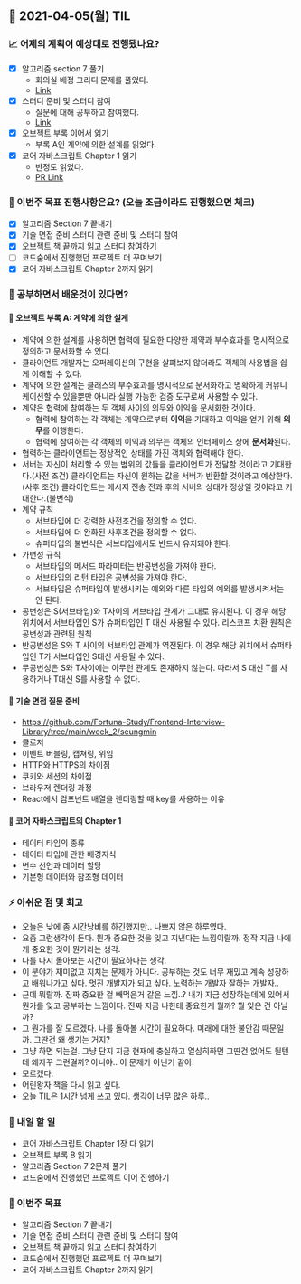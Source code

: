 ## 📆 2021-04-05(월) TIL

### 📈 어제의 계획이 예상대로 진행됐나요?
- [x] 알고리즘 section 7 풀기
  - 회의실 배정 그리디 문제를 풀었다.
  - [Link](https://github.com/saseungmin/daily_coding_dojo/tree/master/inflearn_algorism/section7/solution8)
- [x] 스터디 준비 및 스터디 참여
  - 질문에 대해 공부하고 참여했다.
  - [Link](https://github.com/Fortuna-Study/Frontend-Interview-Library/tree/main/week_2/seungmin)
- [x] 오브젝트 부록 이어서 읽기
  - 부록 A인 계약에 의한 설계를 읽었다.
- [x] 코어 자바스크립트 Chapter 1 읽기
  - 반정도 읽었다. 
  - [PR Link](https://github.com/saseungmin/reading_books_record_repository/pull/53)

### 🦄 이번주 목표 진행사항은요? (오늘 조금이라도 진행했으면 체크)
- [x] 알고리즘 Section 7 끝내기
- [x] 기술 면접 준비 스터디 관련 준비 및 스터디 참여
- [x] 오브젝트 책 끝까지 읽고 스터디 참여하기
- [ ] 코드숨에서 진행했던 프로젝트 더 꾸며보기
- [x] 코어 자바스크립트 Chapter 2까지 읽기

### 🤔 공부하면서 배운것이 있다면?

#### 🎈 오브젝트 부록 A: 계약에 의한 설계
- 계약에 의한 설계를 사용하면 협력에 필요한 다양한 제약과 부수효과를 명시적으로 정의하고 문서화할 수 있다.
- 클라이언트 개발자는 오퍼레이션의 구현을 살펴보지 않더라도 객체의 사용법을 쉽게 이해할 수 있다.
- 계약에 의한 설계는 클래스의 부수효과를 명시적으로 문서화하고 명확하게 커뮤니케이션할 수 있을뿐만 아니라 실행 가능한 검증 도구로써 사용할 수 있다.
- 계약은 협력에 참여하는 두 객체 사이의 의무와 이익을 문서화한 것이다.
  - 협력에 참여하는 각 객체는 계약으로부터 **이익**을 기대하고 이익을 얻기 위해 **의무**를 이행한다.
  - 협력에 참여하는 각 객체의 이익과 의무는 객체의 인터페이스 상에 **문서화**된다.
- 협력하는 클라이언트는 정상적인 상태를 가진 객체와 협력해야 한다.
- 서버는 자신이 처리할 수 있는 범위의 값들을 클라이언트가 전달할 것이라고 기대한다.(사전 조건) 클라이언트는 자신이 원하는 값을 서버가 반환할 것이라고 예상한다.(사후 조건) 클라이언트는 메시지 전송 전과 후의 서버의 상태가 정상일 것이라고 기대한다.(불변식)
- 계약 규칙
  - 서브타입에 더 강력한 사전조건을 정의할 수 없다.
  - 서브타입에 더 완화된 사후조건을 정의할 수 없다.
  - 슈퍼타입의 불변식은 서브타입에서도 반드시 유지돼야 한다.
- 가변성 규칙
  - 서브타입의 메서드 파라미터는 반공변성을 가져야 한다.
  - 서브타입의 리턴 타입은 공변성을 가져야 한다.
  - 서브타입은 슈퍼타입이 발생시키는 예외와 다른 타입의 예외를 발생시켜서는 안 된다.
- 공변성은 S(서브타입)와 T사이의 서브타입 관계가 그대로 유지된다. 이 경우 해당 위치에서 서브타입인 S가 슈퍼타입인 T 대신 사용될 수 있다. 리스코프 치환 원칙은 공변성과 관련된 원칙
- 반공변성은 S와 T 사이의 서브타입 관계가 역전된다. 이 경우 해당 위치에서 슈퍼타입인 T가 서브타입인 S대신 사용될 수 있다.
- 무공변성은 S와 T사이에는 아무런 관계도 존재하지 않는다. 따라서 S 대신 T를 사용하거나 T대신 S를 사용할 수 없다.

#### 🎈 기술 면접 질문 준비
- https://github.com/Fortuna-Study/Frontend-Interview-Library/tree/main/week_2/seungmin
- 클로저
- 이벤트 버블링, 캡쳐링, 위임
- HTTP와 HTTPS의 차이점
- 쿠키와 세션의 차이점
- 브라우저 렌더링 과정
- React에서 컴포넌트 배열을 렌더링할 때 key를 사용하는 이유

#### 🎈 코어 자바스크립트의 Chapter 1
- 데이터 타입의 종류
- 데이터 타입에 관한 배경지식
- 변수 선언과 데이터 할당
- 기본형 데이터와 참조형 데이터

### ⚡ 아쉬운 점 및 회고
- 오늘은 낮에 좀 시간낭비를 하긴했지만.. 나쁘지 않은 하루였다.
- 요즘 그런생각이 든다. 뭔가 중요한 것을 잊고 지낸다는 느낌이랄까. 정작 지금 나에게 중요한 것이 뭔가라는 생각.
- 나를 다시 돌아보는 시간이 필요하다는 생각.
- 이 분야가 재미없고 지치는 문제가 아니다. 공부하는 것도 너무 재밌고 계속 성장하고 배워나가고 싶다. 멋진 개발자가 되고 싶다. 노력하는 개발자 잘하는 개발자..
- 근데 뭐랄까. 진짜 중요한 걸 빼먹은거 같은 느낌..? 내가 지금 성장하는데에 있어서 뭔가를 잊고 공부하는 느낌이다. 진짜 지금 나한테 중요한게 뭘까? 뭘 잊은 건 아닐까?
- 그 뭔가를 잘 모르겠다. 나를 돌아볼 시간이 필요하다. 미래에 대한 불안감 때문일까. 그딴건 왜 생기는 거지?
- 그냥 하면 되는걸. 그냥 단지 지금 현재에 충실하고 열심히하면 그딴건 없어도 될텐데 왜자꾸 그런걸까? 아니야.. 이 문제가 아닌거 같아.
- 모르겠다.
- 어린왕자 책을 다시 읽고 싶다.
- 오늘 TIL은 1시간 넘게 쓰고 있다. 생각이 너무 많은 하루..

### 🚀 내일 할 일
- 코어 자바스크립트 Chapter 1장 다 읽기 
- 오브젝트 부록 B 읽기
- 알고리즘 Section 7 2문제 풀기
- 코드숨에서 진행했던 프로젝트 이어 진행하기

### 🎯 이번주 목표
- 알고리즘 Section 7 끝내기
- 기술 면접 준비 스터디 관련 준비 및 스터디 참여
- 오브젝트 책 끝까지 읽고 스터디 참여하기
- 코드숨에서 진행했던 프로젝트 더 꾸며보기
- 코어 자바스크립트 Chapter 2까지 읽기
